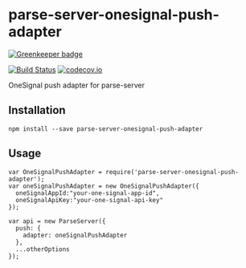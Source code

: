 # parse-server-onesignal-push-adapter

[![Greenkeeper badge](https://badges.greenkeeper.io/parse-server-modules/parse-server-onesignal-push-adapter.svg)](https://greenkeeper.io/)

[![Build Status](https://travis-ci.org/parse-server-modules/parse-server-onesignal-push-adapter.svg?branch=master)](https://travis-ci.org/parse-server-modules/parse-server-onesignal-push-adapter)
[![codecov.io](https://codecov.io/github/parse-server-modules/parse-server-onesignal-push-adapter/coverage.svg?branch=master)](https://codecov.io/github/parse-server-modules/parse-server-onesignal-push-adapter?branch=master)



OneSignal push adapter for parse-server


## Installation

```
npm install --save parse-server-onesignal-push-adapter
```

## Usage

```
var OneSignalPushAdapter = require('parse-server-onesignal-push-adapter');
var oneSignalPushAdapter = new OneSignalPushAdapter({
  oneSignalAppId:"your-one-signal-app-id",
  oneSignalApiKey:"your-one-signal-api-key"
});

var api = new ParseServer({
  push: {
    adapter: oneSignalPushAdapter
  },
  ...otherOptions
});
```